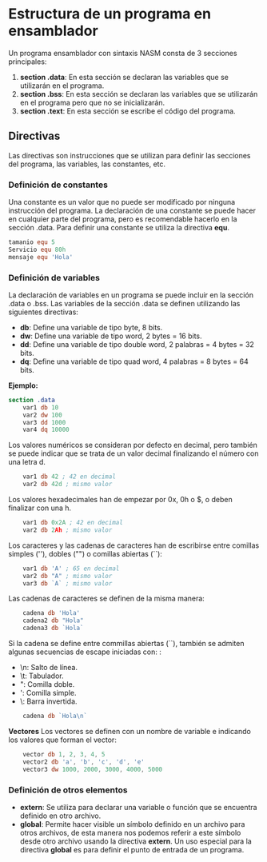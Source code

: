 # Estructura de un programa en ensamblador
Un programa ensamblador con sintaxis NASM consta de 3 secciones principales:
1. **section .data**: En esta sección se declaran las variables que se utilizarán en el programa.
2. **section .bss**: En esta sección se declaran las variables que se utilizarán en el programa pero que no se inicializarán.
3. **section .text**: En esta sección se escribe el código del programa.

## Directivas
Las directivas son instrucciones que se utilizan para definir las secciones del programa, las variables, las constantes, etc.

### Definición de constantes
Una constante es un valor que no puede ser modificado por ninguna instrucción del programa. La declaración de una constante se puede hacer en cualquier parte del programa, pero es recomendable hacerlo en la sección .data. Para definir una constante se utiliza la directiva **equ**.

```nasm
tamanio equ 5
Servicio equ 80h
mensaje equ 'Hola'
```

### Definición de variables
La declaración de variables en un programa se puede incluir en la sección .data o .bss.
Las variables de la sección .data se definen utilizando las siguientes directivas:
- **db**: Define una variable de tipo byte, 8 bits.
- **dw**: Define una variable de tipo word, 2 bytes = 16 bits.
- **dd**: Define una variable de tipo double word, 2 palabras = 4 bytes = 32 bits.
- **dq**: Define una variable de tipo quad word, 4 palabras = 8 bytes = 64 bits.

**Ejemplo:**
```nasm
section .data
    var1 db 10
    var2 dw 100
    var3 dd 1000
    var4 dq 10000
```

Los valores numéricos se consideran por defecto en decimal, pero también se puede indicar que se trata de un valor decimal finalizando el número con una letra d.
```nasm
	var1 db 42 ; 42 en decimal
	var2 db 42d ; mismo valor
```

Los valores hexadecimales han de empezar por 0x, 0h o $, o deben finalizar con una h.
```nasm
	var1 db 0x2A ; 42 en decimal
	var2 db 2Ah ; mismo valor
```

Los caracteres y las cadenas de caracteres han de escribirse entre comillas simples (''), dobles ("") o comillas abiertas (``):
```nasm
	var1 db 'A' ; 65 en decimal
	var2 db "A" ; mismo valor
	var3 db `A` ; mismo valor
```

Las cadenas de caracteres se definen de la misma manera:
```nasm
	cadena db 'Hola'
	cadena2 db "Hola"
	cadena3 db `Hola`
```
Si la cadena se define entre commillas abiertas (``), también se admiten algunas secuencias de escape iniciadas con: \:
- \n: Salto de línea.
- \t: Tabulador.
- \": Comilla doble.
- \': Comilla simple.
- \\: Barra invertida.
```nasm
	cadena db `Hola\n`
```
**Vectores**
Los vectores se definen con un nombre de variable e indicando los valores que forman el vector:
```nasm
	vector db 1, 2, 3, 4, 5
	vector2 db 'a', 'b', 'c', 'd', 'e'
	vector3 dw 1000, 2000, 3000, 4000, 5000
```

### Definición de otros elementos
- **extern**: Se utiliza para declarar una variable o función que se encuentra definido en otro archivo.
- **global**: Permite hacer visible un símbolo definido en un archivo para otros archivos, de esta manera nos podemos referir a este símbolo desde otro archivo usando la directiva **extern**. Un uso especial para la directiva **global** es para definir el punto de entrada de un programa.
